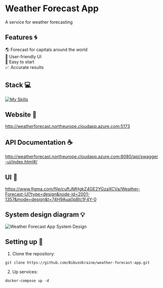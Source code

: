 # Weather Forecast App
A service for weather forecasting

## Features :cyclone:

:earth_americas: Forecast for capitals around the world \
:milky_way: User-friendly UI \
:stars: Easy to start \
:chart_with_upwards_trend: Accurate results

## Stack 💻
[![My Skills](https://skillicons.dev/icons?i=java,spring,python,fastapi,ts,react)](https://skillicons.dev)

## Website :ferris_wheel:
http://weatherforecast.northeurope.cloudapp.azure.com:5173

## API Documentation :coffee:
http://weatherforecast.northeurope.cloudapp.azure.com:8080/api/swagger-ui/index.html#/

## UI :rainbow:
https://www.figma.com/file/cuftJMHgkZ4GE2YGzaXCVa/Weather-Forecast-UI?type=design&node-id=2001-1357&mode=design&t=74H9Aua0pBIc1F4Y-0

## System design diagram 💡
![Weather Forecast App System Design](https://github.com/BibusUkraine/weather-forecast-api/assets/78265212/435167c5-80e8-4fb6-ab8b-d5fc9bf0ef91)

## Setting up :rocket:
1. Clone the repository:
```
git clone https://github.com/BibusUkraine/weather-forecast-app.git
```
2. Up services:
```
docker-compose up -d
```
